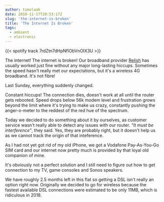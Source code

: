 ```yaml
---
author: timolaak
date: 2018-11-17T20:53:17Z
slug: 'the-internet-is-broken'
title: 'The Internet Is Broken'
tags:
  - ambient
  - electronic
---
```


{{< spotify track 7rdZtn7dHpNflObVnOIX3U >}}

The internet! The internet is broken! Our broadband provider
[Relish](https://www1.relish.net) has usually worked just fine without any major
long-lasting hiccups. Sometimes the speed hasn't really met our expectations,
but it's a wireless 4G broadband. It's not fibre!

Last Sunday, everything suddenly changed.

Constant hiccups! The connection dies, doesn't work at all until the router gets rebooted.
Speed drops below 56k modem level and frustration grows beyond the limit where it's
trying to make us crazy, constantly pushing the anger-o-meter to the
reddest of the red hue of the spectrum.

Today we decided to do something about it by ourselves, as customer service
wasn't really able to detect any issues with our router. _"It must be interference"_, they said.
Yes, they are probably right, but it doesn't help us as we cannot track the origin
of that inteference.

As I had not yet got rid of my old iPhone, we got a Vodafone Pay-As-You-Go SIM
card and our internet now pretty much is provided by that loyal old companion of mine.

It's obviously not a perfect solution and I still need to figure out how to get
connection to my TV, game consoles and Sonos speakers.

We have roughly 2.5 months left in this flat so getting a DSL isn't really an option
right now. Originally we decided to go for wireless because the fastest available DSL
connections were estimated to be only 11MB, which is ridiculous in 2018.
